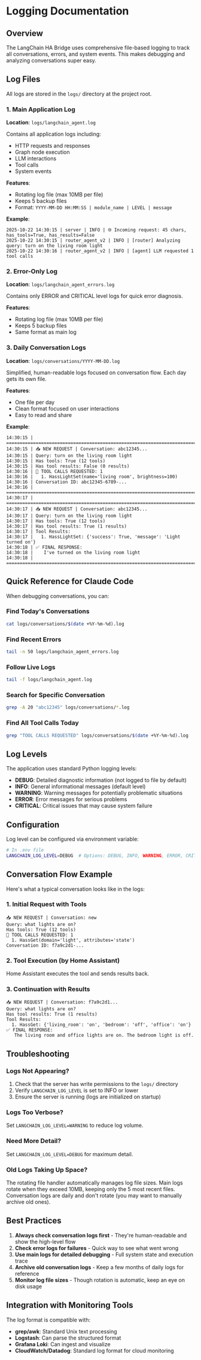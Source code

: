 # Logging Documentation

## Overview

The LangChain HA Bridge uses comprehensive file-based logging to track all conversations, errors, and system events. This makes debugging and analyzing conversations super easy.

## Log Files

All logs are stored in the `logs/` directory at the project root.

### 1. Main Application Log
**Location**: `logs/langchain_agent.log`

Contains all application logs including:
- HTTP requests and responses
- Graph node execution
- LLM interactions
- Tool calls
- System events

**Features**:
- Rotating log file (max 10MB per file)
- Keeps 5 backup files
- Format: `YYYY-MM-DD HH:MM:SS | module_name | LEVEL | message`

**Example**:
```
2025-10-22 14:30:15 | server | INFO | 🌐 Incoming request: 45 chars, has_tools=True, has_results=False
2025-10-22 14:30:15 | router_agent_v2 | INFO | [router] Analyzing query: turn on the living room light
2025-10-22 14:30:16 | router_agent_v2 | INFO | [agent] LLM requested 1 tool calls
```

### 2. Error-Only Log
**Location**: `logs/langchain_agent_errors.log`

Contains only ERROR and CRITICAL level logs for quick error diagnosis.

**Features**:
- Rotating log file (max 10MB per file)
- Keeps 5 backup files
- Same format as main log

### 3. Daily Conversation Logs
**Location**: `logs/conversations/YYYY-MM-DD.log`

Simplified, human-readable logs focused on conversation flow. Each day gets its own file.

**Features**:
- One file per day
- Clean format focused on user interactions
- Easy to read and share

**Example**:
```
14:30:15 | ================================================================================
14:30:15 | 📥 NEW REQUEST | Conversation: abc12345...
14:30:15 | Query: turn on the living room light
14:30:15 | Has tools: True (12 tools)
14:30:15 | Has tool results: False (0 results)
14:30:16 | 🔧 TOOL CALLS REQUESTED: 1
14:30:16 |   1. HassLightSet(name='living room', brightness=100)
14:30:16 | Conversation ID: abc12345-6789-...
14:30:16 | ================================================================================
14:30:17 | ================================================================================
14:30:17 | 📥 NEW REQUEST | Conversation: abc12345...
14:30:17 | Query: turn on the living room light
14:30:17 | Has tools: True (12 tools)
14:30:17 | Has tool results: True (1 results)
14:30:17 | Tool Results:
14:30:17 |   1. HassLightSet: {'success': True, 'message': 'Light turned on'}
14:30:18 | ✅ FINAL RESPONSE:
14:30:18 |    I've turned on the living room light
14:30:18 | ================================================================================
```

## Quick Reference for Claude Code

When debugging conversations, you can:

### Find Today's Conversations
```bash
cat logs/conversations/$(date +%Y-%m-%d).log
```

### Find Recent Errors
```bash
tail -n 50 logs/langchain_agent_errors.log
```

### Follow Live Logs
```bash
tail -f logs/langchain_agent.log
```

### Search for Specific Conversation
```bash
grep -A 20 "abc12345" logs/conversations/*.log
```

### Find All Tool Calls Today
```bash
grep "TOOL CALLS REQUESTED" logs/conversations/$(date +%Y-%m-%d).log
```

## Log Levels

The application uses standard Python logging levels:

- **DEBUG**: Detailed diagnostic information (not logged to file by default)
- **INFO**: General informational messages (default level)
- **WARNING**: Warning messages for potentially problematic situations
- **ERROR**: Error messages for serious problems
- **CRITICAL**: Critical issues that may cause system failure

## Configuration

Log level can be configured via environment variable:

```bash
# In .env file
LANGCHAIN_LOG_LEVEL=DEBUG  # Options: DEBUG, INFO, WARNING, ERROR, CRITICAL
```

## Conversation Flow Example

Here's what a typical conversation looks like in the logs:

### 1. Initial Request with Tools
```
📥 NEW REQUEST | Conversation: new
Query: what lights are on?
Has tools: True (12 tools)
🔧 TOOL CALLS REQUESTED: 1
  1. HassGet(domain='light', attributes='state')
Conversation ID: f7a9c2d1-...
```

### 2. Tool Execution (by Home Assistant)
Home Assistant executes the tool and sends results back.

### 3. Continuation with Results
```
📥 NEW REQUEST | Conversation: f7a9c2d1...
Query: what lights are on?
Has tool results: True (1 results)
Tool Results:
  1. HassGet: {'living_room': 'on', 'bedroom': 'off', 'office': 'on'}
✅ FINAL RESPONSE:
   The living room and office lights are on. The bedroom light is off.
```

## Troubleshooting

### Logs Not Appearing?
1. Check that the server has write permissions to the `logs/` directory
2. Verify `LANGCHAIN_LOG_LEVEL` is set to INFO or lower
3. Ensure the server is running (logs are initialized on startup)

### Logs Too Verbose?
Set `LANGCHAIN_LOG_LEVEL=WARNING` to reduce log volume.

### Need More Detail?
Set `LANGCHAIN_LOG_LEVEL=DEBUG` for maximum detail.

### Old Logs Taking Up Space?
The rotating file handler automatically manages log file sizes. Main logs rotate when they exceed 10MB, keeping only the 5 most recent files. Conversation logs are daily and don't rotate (you may want to manually archive old ones).

## Best Practices

1. **Always check conversation logs first** - They're human-readable and show the high-level flow
2. **Check error logs for failures** - Quick way to see what went wrong
3. **Use main logs for detailed debugging** - Full system state and execution trace
4. **Archive old conversation logs** - Keep a few months of daily logs for reference
5. **Monitor log file sizes** - Though rotation is automatic, keep an eye on disk usage

## Integration with Monitoring Tools

The log format is compatible with:
- **grep/awk**: Standard Unix text processing
- **Logstash**: Can parse the structured format
- **Grafana Loki**: Can ingest and visualize
- **CloudWatch/Datadog**: Standard log format for cloud monitoring
